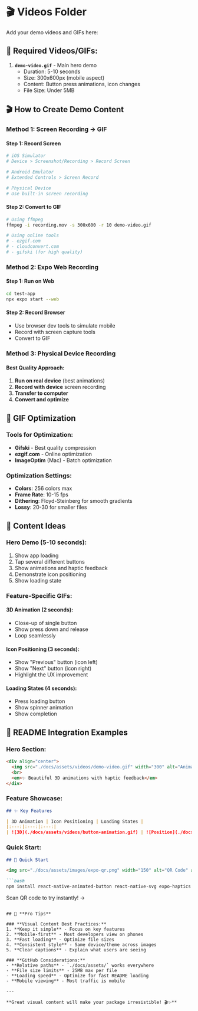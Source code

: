 # 🎬 Videos Folder

Add your demo videos and GIFs here:

## 🎥 **Required Videos/GIFs:**

1. **`demo-video.gif`** - Main hero demo
   - Duration: 5-10 seconds
   - Size: 300x600px (mobile aspect)
   - Content: Button press animations, icon changes
   - File Size: Under 5MB



## 🎬 **How to Create Demo Content**

### **Method 1: Screen Recording → GIF**

#### **Step 1: Record Screen**
```bash
# iOS Simulator
# Device > Screenshot/Recording > Record Screen

# Android Emulator  
# Extended Controls > Screen Record

# Physical Device
# Use built-in screen recording
```

#### **Step 2: Convert to GIF**
```bash
# Using ffmpeg
ffmpeg -i recording.mov -s 300x600 -r 10 demo-video.gif

# Using online tools
# - ezgif.com
# - cloudconvert.com
# - gifski (for high quality)
```

### **Method 2: Expo Web Recording**

#### **Step 1: Run on Web**
```bash
cd test-app
npx expo start --web
```

#### **Step 2: Record Browser**
- Use browser dev tools to simulate mobile
- Record with screen capture tools
- Convert to GIF

### **Method 3: Physical Device Recording**

#### **Best Quality Approach:**
1. **Run on real device** (best animations)
2. **Record with device** screen recording
3. **Transfer to computer**
4. **Convert and optimize**

## 🎨 **GIF Optimization**

### **Tools for Optimization:**
- **Gifski** - Best quality compression
- **ezgif.com** - Online optimization
- **ImageOptim** (Mac) - Batch optimization

### **Optimization Settings:**
- **Colors**: 256 colors max
- **Frame Rate**: 10-15 fps
- **Dithering**: Floyd-Steinberg for smooth gradients
- **Lossy**: 20-30 for smaller files

## 📝 **Content Ideas**

### **Hero Demo (5-10 seconds):**
1. Show app loading
2. Tap several different buttons
3. Show animations and haptic feedback
4. Demonstrate icon positioning
5. Show loading state

### **Feature-Specific GIFs:**

#### **3D Animation (2 seconds):**
- Close-up of single button
- Show press down and release
- Loop seamlessly

#### **Icon Positioning (3 seconds):**
- Show "Previous" button (icon left)
- Show "Next" button (icon right)
- Highlight the UX improvement

#### **Loading States (4 seconds):**
- Press loading button
- Show spinner animation
- Show completion

## 🎯 **README Integration Examples**

### **Hero Section:**
```markdown
<div align="center">
  <img src="./docs/assets/videos/demo-video.gif" width="300" alt="AnimatedButton Demo" />
  <br>
  <em>✨ Beautiful 3D animations with haptic feedback</em>
</div>
```

### **Feature Showcase:**
```markdown
## ✨ Key Features

| 3D Animation | Icon Positioning | Loading States |
|:---:|:---:|:---:|
| ![3D](./docs/assets/videos/button-animation.gif) | ![Position](./docs/assets/images/icon-positioning.png) | ![Loading](./docs/assets/images/loading-states.png) |
```

### **Quick Start:**
```markdown
## 🚀 Quick Start

<img src="./docs/assets/images/expo-qr.png" width="150" alt="QR Code" align="right" />

```bash
npm install react-native-animated-button react-native-svg expo-haptics
```

Scan QR code to try instantly! →
```

## 🎯 **Pro Tips**

### **Visual Content Best Practices:**
1. **Keep it simple** - Focus on key features
2. **Mobile-first** - Most developers view on phones
3. **Fast loading** - Optimize file sizes
4. **Consistent style** - Same device/theme across images
5. **Clear captions** - Explain what users are seeing

### **GitHub Considerations:**
- **Relative paths** - `./docs/assets/` works everywhere
- **File size limits** - 25MB max per file
- **Loading speed** - Optimize for fast README loading
- **Mobile viewing** - Most traffic is mobile

---

**Great visual content will make your package irresistible! 🎬✨**
